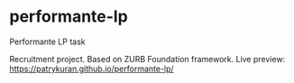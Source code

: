 # performante-lp
Performante LP task

Recruitment project. Based on ZURB Foundation framework.
Live preview: https://patrykuran.github.io/performante-lp/